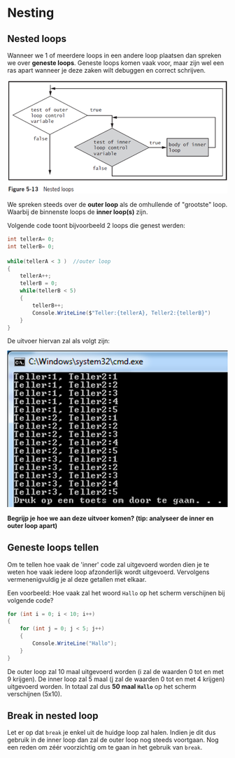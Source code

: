 # Nesting

## Nested loops

Wanneer we 1 of meerdere loops in een andere loop plaatsen dan spreken we over **geneste loops**. Geneste loops komen vaak voor, maar zijn wel een ras apart wanneer je deze zaken wilt debuggen en correct schrijven.

![](../../.gitbook/assets/nesting%20%282%29.png)

We spreken steeds over de **outer loop** als de omhullende of "grootste" loop. Waarbij de binnenste loops de **inner loop\(s\)** zijn.

Volgende code toont bijvoorbeeld 2 loops die genest werden:

```csharp
int tellerA= 0;
int tellerB= 0;

while(tellerA < 3 )  //outer loop
{
    tellerA++;
    tellerB = 0;
    while(tellerB < 5)
    {
        tellerB++;
        Console.WriteLine($"Teller:{tellerA}, Teller2:{tellerB}")
    }
}
```

De uitvoer hiervan zal als volgt zijn:

![](../../.gitbook/assets/nestedoutput%20%282%29%20%282%29.png)

**Begrijp je hoe we aan deze uitvoer komen? \(tip: analyseer de inner en outer loop apart\)**

## Geneste loops tellen

Om te tellen hoe vaak de 'inner' code zal uitgevoerd worden dien je te weten hoe vaak iedere loop afzonderlijk wordt uitgevoerd. Vervolgens vermenenigvuldig je al deze getallen met elkaar.

Een voorbeeld: Hoe vaak zal het woord `Hallo` op het scherm verschijnen bij volgende code?

```csharp
for (int i = 0; i < 10; i++)
{
    for (int j = 0; j < 5; j++)
    {
        Console.WriteLine("Hallo");
    }
}
```

De outer loop zal 10 maal uitgevoerd worden \(i zal de waarden 0 tot en met 9 krijgen\). De inner loop zal 5 maal \(j zal de waarden 0 tot en met 4 krijgen\) uitgevoerd worden. In totaal zal dus **50 maal `Hallo`** op het scherm verschijnen \(5x10\).

## Break in nested loop

Let er op dat `break` je enkel uit de huidge loop zal halen. Indien je dit dus gebruik in de inner loop dan zal de outer loop nog steeds voortgaan. Nog een reden om zéér voorzichtig om te gaan in het gebruik van `break`.

